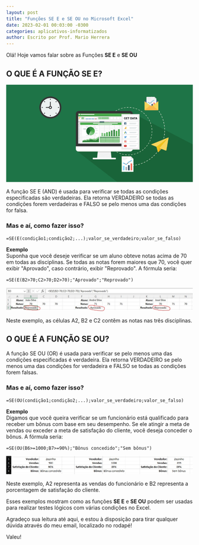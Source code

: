 ```yaml
---
layout: post
title: "Funções SE E e SE OU no Microsoft Excel"
date: 2023-02-01 00:03:00 -0300
categories: aplicativos-informatizados
author: Escrito por Prof. Mario Herrera
---
```

 
Olá! Hoje vamos falar sobre as Funções **SE E** e **SE OU**

## O QUE É A FUNÇÃO SE E?


![](https://github.com/mariopuebla17/blog/blob/main/_images/202302/excel1.jpg?raw=true)

A função SE E (AND) é usada para verificar se todas as condições especificadas são verdadeiras. Ela retorna VERDADEIRO se todas as condições forem verdadeiras e FALSO se pelo menos uma das condições for falsa.

### Mas e aí, como fazer isso?

```
=SE(E(condição1;condição2;...);valor_se_verdadeiro;valor_se_falso)
```

**Exemplo**  
Suponha que você deseje verificar se um aluno obteve notas acima de 70 em todas as disciplinas. Se todas as notas forem maiores que 70, você quer exibir "Aprovado", caso contrário, exibir "Reprovado". A fórmula seria:

```
=SE(E(B2>70;C2>70;D2>70);"Aprovado";"Reprovado")
```

![](https://github.com/mariopuebla17/blog/blob/main/_images/202302/excel10.jpg?raw=true)  

Neste exemplo, as células A2, B2 e C2 contêm as notas nas três disciplinas.

## O QUE É A FUNÇÃO SE OU?


A função SE OU (OR) é usada para verificar se pelo menos uma das condições especificadas é verdadeira. Ela retorna VERDADEIRO se pelo menos uma das condições for verdadeira e FALSO se todas as condições forem falsas.

### Mas e aí, como fazer isso?

```
=SE(OU(condição1;condição2;...);valor_se_verdadeiro;valor_se_falso)
```

**Exemplo**  
Digamos que você queira verificar se um funcionário está qualificado para receber um bônus com base em seu desempenho. Se ele atingir a meta de vendas ou exceder a meta de satisfação do cliente, você deseja conceder o bônus. A fórmula seria:

```
=SE(OU(B6>=1000;B7>=90%);"Bônus concedido";"Sem bônus")
```

![](https://github.com/mariopuebla17/blog/blob/main/_images/202302/excel11.jpg?raw=true)  

Neste exemplo, A2 representa as vendas do funcionário e B2 representa a porcentagem de satisfação do cliente.

Esses exemplos mostram como as funções **SE E** e **SE OU** podem ser usadas para realizar testes lógicos com várias condições no Excel.  


Agradeço sua leitura até aqui, e estou à disposição para tirar qualquer dúvida através do meu email, localizado no rodapé!

Valeu!